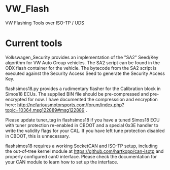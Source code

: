 # VW_Flash
VW Flashing Tools over ISO-TP / UDS

# Current tools
Volkswagen_Security provides an implementation of the "SA2" Seed/Key algorithm for VW Auto Group vehicles. The SA2 script can be found in the ODX flash container for the vehicle. The bytecode from the SA2 script is executed against the Security Access Seed to generate the Security Access Key.

flashsimos18.py provides a rudimentary flasher for the Calibration block in Simos18 ECUs. The supplied BIN file should be pre-compressed and pre-encrypted for now. I have documented the compresssion and encryption here: http://nefariousmotorsports.com/forum/index.php?topic=10364.msg122889#msg122889 .

Please update tuner_tag in flashsimos18 if you have a tuned Simos18 ECU with tuner protection re-enabled in CBOOT and a special 0x3E handler to write the validity flags for your CAL. If you have left tune protection disabled in CBOOT, this is unnecessary.

flashsimos18 requires a working SocketCAN and ISO-TP setup, including the out-of-tree kernel module at https://github.com/hartkopp/can-isotp and properly configured can0 interface. Please check the documentation for your CAN module to learn how to set up the interface.
